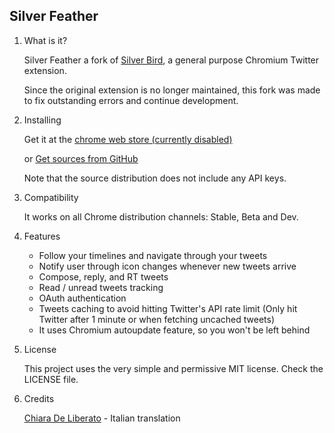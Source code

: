 ## Silver Feather ##

1. What is it?

    Silver Feather a fork of [Silver Bird](https://github.com/cezarsa/silver_bird), a general purpose Chromium Twitter extension.

    Since the original extension is no longer maintained, this fork was made to fix outstanding errors and continue development.

2. Installing

    Get it at the [chrome web store (currently disabled)]()

    or [Get sources from GitHub](https://github.com/kav2k/silver_feather/)

    Note that the source distribution does not include any API keys.

3. Compatibility

    It works on all Chrome distribution channels: Stable, Beta and Dev.

4. Features

    * Follow your timelines and navigate through your tweets
    * Notify user through icon changes whenever new tweets arrive
    * Compose, reply, and RT tweets
    * Read / unread tweets tracking
    * OAuth authentication
    * Tweets caching to avoid hitting Twitter's API rate limit (Only hit Twitter after 1 minute or when fetching uncached tweets)
    * It uses Chromium autoupdate feature, so you won't be left behind

5. License

    This project uses the very simple and permissive MIT license. Check the LICENSE file.

6. Credits

    [Chiara De Liberato](http://www.chiaradeliberato.it/) - Italian translation